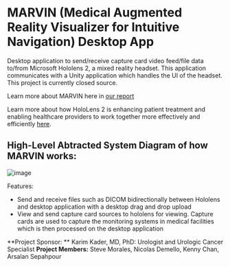# MARVIN (Medical Augmented Reality Visualizer for Intuitive Navigation) Desktop App
Desktop application to send/receive capture card video feed/file data to/from Microsoft Hololens 2, a mixed reality headset. This application communicates with a Unity application which handles the UI of the headset. This project is currently closed source.

Learn more about MARVIN here in [our report](https://github.com/kenny101/MARVIN-Desktop/blob/main/ECE%20191%20-%20Final%20Report.pdf)

Learn more about how HoloLens 2 is enhancing patient treatment and enabling healthcare providers to work together more effectively and efficiently [here](https://www.microsoft.com/en-us/hololens/industry-healthcare).


## High-Level Abtracted System Diagram of how MARVIN works:
![image](https://github.com/kenny101/MARVIN-Desktop/assets/53395124/85b4f1e2-a7a3-4a36-8eac-3358b05d4259)


Features:
- Send and receive files such as DICOM bidirectionally between Hololens and desktop application with a desktop drag and drop upload
- View and send capture card sources to hololens for viewing. Capture cards are used to capture the monitoring systems in medical facilities which is then processed on the desktop application 

**Project Sponsor: ** Karim Kader, MD, PhD: Urologist and Urologic Cancer Specialist
**Project Members:** Steve Morales, Nicolas Demello, Kenny Chan, Arsalan Sepahpour 

